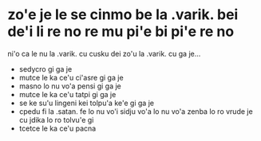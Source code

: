 # zo'e je le se cinmo be la .varik. bei de'i li re no re mu pi'e bi pi'e re no

ni'o ca le nu la .varik. cu cusku dei zo'u la .varik. cu ga je...

* sedycro gi ga je
* mutce le ka ce'u ci'asre gi ga je
* masno lo nu vo'a pensi gi ga je
* mutce le ka ce'u tatpi gi ga je
* se ke su'u lingeni kei tolpu'a ke'e gi ga je
* cpedu fi la .satan. fe lo nu vo'i sidju vo'a lo nu vo'a zenba lo ro vrude je cu jdika lo ro tolvu'e gi
* tcetce le ka ce'u pacna
